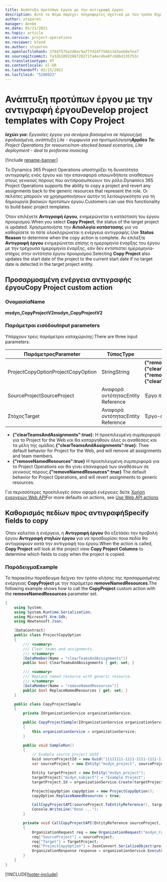 ```yaml
---
title: Ανάπτυξη προτύπων έργου με την αντιγραφή έργου
description: Αυτό το θέμα παρέχει πληροφορίες σχετικά με τον τρόπο δημιουργίας προτύπων έργου χρησιμοποιώντας την προσαρμοσμένη ενέργεια αντιγραφής έργου.
author: stsporen
manager: Annbe
ms.date: 01/21/2021
ms.topic: article
ms.service: project-operations
ms.reviewer: kfend
ms.author: stsporen
ms.openlocfilehash: 27847575e2d6ec9af77d24f756b13d3aeb0efea7
ms.sourcegitcommit: fa32b1893286f20271fa4ec4be8fc68bd135f53c
ms.translationtype: HT
ms.contentlocale: el-GR
ms.lasthandoff: 02/15/2021
ms.locfileid: "5286923"
---
```

# <a name="develop-project-templates-with-copy-project"></a><span data-ttu-id="58fdb-103">Ανάπτυξη προτύπων έργου με την αντιγραφή έργου</span><span class="sxs-lookup"><span data-stu-id="58fdb-103">Develop project templates with Copy Project</span></span>

<span data-ttu-id="58fdb-104">_**Ισχύει για:** Εργασίες έργου για σενάρια βασισμένα σε πόρους/μη εφοδιασμένα, ανάπτυξη Lite - συμφωνία για προτιμολόγηση_</span><span class="sxs-lookup"><span data-stu-id="58fdb-104">_**Applies To:** Project Operations for resource/non-stocked based scenarios, Lite deployment - deal to proforma invoicing_</span></span>

[!include [rename-banner](~/includes/cc-data-platform-banner.md)]

<span data-ttu-id="58fdb-105">Το Dynamics 365 Project Operations υποστηρίζει τη δυνατότητα αντιγραφής ενός έργου και την επαναφορά οποιωνδήποτε αναθέσεων στους γενικούς πόρους που αντιπροσωπεύουν τον ρόλο.</span><span class="sxs-lookup"><span data-stu-id="58fdb-105">Dynamics 365 Project Operations supports the ability to copy a project and revert any assignments back to the generic resources that represent the role.</span></span> <span data-ttu-id="58fdb-106">Οι πελάτες μπορούν να χρησιμοποιήσουν αυτήν τη λειτουργικότητα για τη δημιουργία βασικών προτύπων έργου.</span><span class="sxs-lookup"><span data-stu-id="58fdb-106">Customers can use this functionality to build basic project templates.</span></span>

<span data-ttu-id="58fdb-107">Όταν επιλέγετε **Αντιγραφή έργου**, ενημερώνεται η κατάσταση του έργου προορισμού.</span><span class="sxs-lookup"><span data-stu-id="58fdb-107">When you select **Copy Project**, the status of the target project is updated.</span></span> <span data-ttu-id="58fdb-108">Χρησιμοποιήστε την **Αιτιολογία κατάστασης** για να καθορίσετε το πότε ολοκληρώνεται η ενέργεια αντιγραφής.</span><span class="sxs-lookup"><span data-stu-id="58fdb-108">Use **Status Reason** to determine when the copy action is complete.</span></span> <span data-ttu-id="58fdb-109">Αν επιλέξτε **Αντιγραφή έργου** ενημερώνεται επίσης η ημερομηνία έναρξης του έργου με την τρέχουσα ημερομηνία έναρξης, εάν δεν εντοπιστεί ημερομηνία-στόχος στην οντότητα έργου προορισμού.</span><span class="sxs-lookup"><span data-stu-id="58fdb-109">Selecting **Copy Project** also updates the start date of the project to the current start date if no target date is detected in the target project entity.</span></span>

## <a name="copy-project-custom-action"></a><span data-ttu-id="58fdb-110">Προσαρμοσμένη ενέργεια αντιγραφής έργου</span><span class="sxs-lookup"><span data-stu-id="58fdb-110">Copy Project custom action</span></span> 

### <a name="name"></a><span data-ttu-id="58fdb-111">Ονομασία</span><span class="sxs-lookup"><span data-stu-id="58fdb-111">Name</span></span> 

<span data-ttu-id="58fdb-112">**msdyn_CopyProjectV2**</span><span class="sxs-lookup"><span data-stu-id="58fdb-112">**msdyn_CopyProjectV2**</span></span>

### <a name="input-parameters"></a><span data-ttu-id="58fdb-113">Παράμετροι εισόδου</span><span class="sxs-lookup"><span data-stu-id="58fdb-113">Input parameters</span></span>
<span data-ttu-id="58fdb-114">Υπάρχουν τρεις παράμετροι καταχώρισης:</span><span class="sxs-lookup"><span data-stu-id="58fdb-114">There are three input parameters:</span></span>

| <span data-ttu-id="58fdb-115">Παράμετρος</span><span class="sxs-lookup"><span data-stu-id="58fdb-115">Parameter</span></span>          | <span data-ttu-id="58fdb-116">Τύπος</span><span class="sxs-lookup"><span data-stu-id="58fdb-116">Type</span></span>   | <span data-ttu-id="58fdb-117">Τιμές</span><span class="sxs-lookup"><span data-stu-id="58fdb-117">Values</span></span>                                                   | 
|--------------------|--------|----------------------------------------------------------|
| <span data-ttu-id="58fdb-118">ProjectCopyOption</span><span class="sxs-lookup"><span data-stu-id="58fdb-118">ProjectCopyOption</span></span>  | <span data-ttu-id="58fdb-119">String</span><span class="sxs-lookup"><span data-stu-id="58fdb-119">String</span></span> | <span data-ttu-id="58fdb-120">**{"removeNamedResources":true}** ή **{"clearTeamsAndAssignments":true}**</span><span class="sxs-lookup"><span data-stu-id="58fdb-120">**{"removeNamedResources":true}** or **{"clearTeamsAndAssignments":true}**</span></span> |
| <span data-ttu-id="58fdb-121">SourceProject</span><span class="sxs-lookup"><span data-stu-id="58fdb-121">SourceProject</span></span>      | <span data-ttu-id="58fdb-122">Αναφορά οντότητας</span><span class="sxs-lookup"><span data-stu-id="58fdb-122">Entity Reference</span></span> | <span data-ttu-id="58fdb-123">Έργο προέλευσης</span><span class="sxs-lookup"><span data-stu-id="58fdb-123">Source Project</span></span> |
| <span data-ttu-id="58fdb-124">Στόχος</span><span class="sxs-lookup"><span data-stu-id="58fdb-124">Target</span></span>             | <span data-ttu-id="58fdb-125">Αναφορά οντότητας</span><span class="sxs-lookup"><span data-stu-id="58fdb-125">Entity Reference</span></span> | <span data-ttu-id="58fdb-126">Έργο-στόχος</span><span class="sxs-lookup"><span data-stu-id="58fdb-126">Target Project</span></span> |


- <span data-ttu-id="58fdb-127">**{"clearTeamsAndAssignments":true}**: Η προεπιλεγμένη συμπεριφορά για το Project for the Web και θα καταργηθούν όλες οι αναθέσεις και τα μέλη της ομάδας.</span><span class="sxs-lookup"><span data-stu-id="58fdb-127">**{"clearTeamsAndAssignments":true}**: Thee default behavior for Project for the Web, and will remove all assignments and team members.</span></span>
- <span data-ttu-id="58fdb-128">**{"removeNamedResources":true}** Η προεπιλεγμένη συμπεριφορά για το Project Operations και θα γίνει επαναφορά των αναθέσεων σε γενικούς πόρους.</span><span class="sxs-lookup"><span data-stu-id="58fdb-128">**{"removeNamedResources":true}** The default behavior for Project Operations, and will revert assignments to generic resources.</span></span>

<span data-ttu-id="58fdb-129">Για περισσότερες προεπιλογές όσον αφορά ενέργειες δείτε [Χρήση ενεργειών Web API](https://docs.microsoft.com/powerapps/developer/common-data-service/webapi/use-web-api-actions)</span><span class="sxs-lookup"><span data-stu-id="58fdb-129">For more defaults on actions, see [Use Web API actions](https://docs.microsoft.com/powerapps/developer/common-data-service/webapi/use-web-api-actions)</span></span>

## <a name="specify-fields-to-copy"></a><span data-ttu-id="58fdb-130">Καθορισμός πεδίων προς αντιγραφή</span><span class="sxs-lookup"><span data-stu-id="58fdb-130">Specify fields to copy</span></span> 
<span data-ttu-id="58fdb-131">Όταν καλείται η ενέργεια, η **Αντιγραφή έργου** θα εξετάσει την προβολή έργου **Αντιγραφή στηλών έργου** για να προσδιορίσει ποια πεδία θα αντιγραφούν κατά την αντιγραφή του έργου.</span><span class="sxs-lookup"><span data-stu-id="58fdb-131">When the action is called, **Copy Project** will look at the project view **Copy Project Columns** to determine which fields to copy when the project is copied.</span></span>


### <a name="example"></a><span data-ttu-id="58fdb-132">Παράδειγμα</span><span class="sxs-lookup"><span data-stu-id="58fdb-132">Example</span></span>
<span data-ttu-id="58fdb-133">Το παρακάτω παράδειγμα δείχνει τον τρόπο κλήσης της προσαρμοσμένης ενέργειας **CopyProject** με την παράμετρο **removeNamedResources**.</span><span class="sxs-lookup"><span data-stu-id="58fdb-133">The following example shows how to call the **CopyProject** custom action with the **removeNamedResources** parameter set.</span></span>
```C#
{
    using System;
    using System.Runtime.Serialization;
    using Microsoft.Xrm.Sdk;
    using Newtonsoft.Json;

    [DataContract]
    public class ProjectCopyOption
    {
        /// <summary>
        /// Clear teams and assignments.
        /// </summary>
        [DataMember(Name = "clearTeamsAndAssignments")]
        public bool ClearTeamsAndAssignments { get; set; }

        /// <summary>
        /// Replace named resource with generic resource.
        /// </summary>
        [DataMember(Name = "removeNamedResources")]
        public bool ReplaceNamedResources { get; set; }
    }

    public class CopyProjectSample
    {
        private IOrganizationService organizationService;

        public CopyProjectSample(IOrganizationService organizationService)
        {
            this.organizationService = organizationService;
        }

        public void SampleRun()
        {
            // Example source project GUID
            Guid sourceProjectId = new Guid("11111111-1111-1111-1111-111111111111");
            var sourceProject = new Entity("msdyn_project", sourceProjectId);

            Entity targetProject = new Entity("msdyn_project");
            targetProject["msdyn_subject"] = "Example Project";
            targetProject.Id = organizationService.Create(targetProject);

            ProjectCopyOption copyOption = new ProjectCopyOption();
            copyOption.ReplaceNamedResources = true;

            CallCopyProjectAPI(sourceProject.ToEntityReference(), targetProject.ToEntityReference(), copyOption);
            Console.WriteLine("Done ...");
        }

        private void CallCopyProjectAPI(EntityReference sourceProject, EntityReference TargetProject, ProjectCopyOption projectCopyOption)
        {
            OrganizationRequest req = new OrganizationRequest("msdyn_CopyProjectV2");
            req["SourceProject"] = sourceProject;
            req["Target"] = TargetProject;
            req["ProjectCopyOption"] = JsonConvert.SerializeObject(projectCopyOption);
            OrganizationResponse response = organizationService.Execute(req);
        }
    }
}
```


[!INCLUDE[footer-include](../includes/footer-banner.md)]